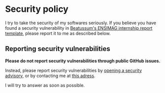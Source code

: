 # Security policy

I try to take the security of my softwares seriously.
If you believe you have found a security vulnerability in [Beatussum's ENSIMAG internship report template](https://github.com/beatussum/typst-bei-report-template), please report it to me as described below.

## Reporting security vulnerabilities

**Please do not report security vulnerabilities through public GitHub issues.**

Instead, please report security vulnerabilities by [opening a security advisory](https://github.com/beatussum/typst-bei-report-template/security/advisories/new), or by contacting me at [this adress](mailto:Mattéo%20Rossillol‑‑Laruelle%20<beatussum@protonmail.com>).

I will try to answer as soon as possible.
